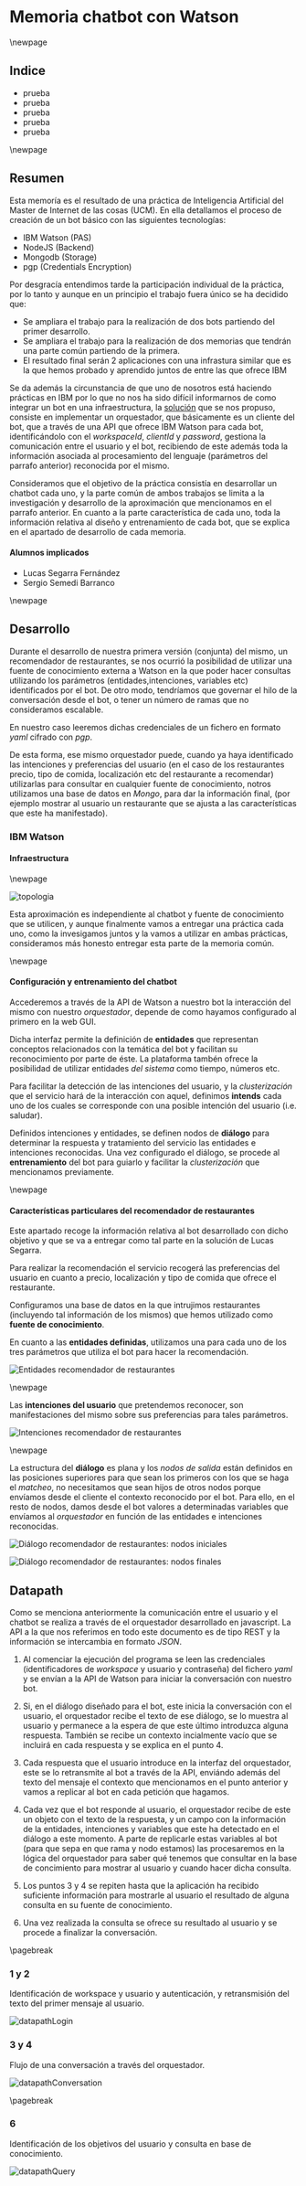 # Memoria chatbot con Watson

\newpage

## Indice

* prueba
* prueba
* prueba
* prueba
* prueba

\newpage

## Resumen

Esta memoría es el resultado de una práctica de Inteligencia Artificial del Master de Internet de las cosas (UCM). En ella detallamos el proceso de creación de un bot básico con las siguientes tecnologías:

* IBM Watson (PAS)
* NodeJS (Backend)
* Mongodb (Storage)
* pgp (Credentials Encryption)

Por desgracía entendimos tarde la participación individual de la práctica, por lo tanto y aunque en un principio el trabajo fuera único se ha decidido que:

* Se ampliara el trabajo para la realización de dos bots partiendo del primer desarrollo.
* Se ampliara el trabajo para la realización de dos memorias que tendrán una parte común partiendo de la primera.
* El resultado final serán 2 aplicaciones con una infrastura similar que es la que hemos probado y aprendido juntos de entre las que ofrece IBM

Se da además la circunstancia de que uno de nosotros está haciendo prácticas en IBM por lo que no nos ha sido difícil informarnos de como integrar un bot en una infraestructura, la [solución](https://console.bluemix.net/docs/services/conversation/develop-app.html#building-a-client-application) que se nos propuso, consiste en implementar un orquestador, que básicamente es un cliente del bot, que a través de una API que ofrece IBM Watson para cada bot, identificándolo con el _workspaceId_, _clientId_ y _password_, gestiona la comunicación entre el usuario y el bot, recibiendo de este además toda la información asociada al procesamiento del lenguaje (parámetros del parrafo anterior) reconocida por el mismo.

Consideramos que el objetivo de la práctica consistía en desarrollar un chatbot cada uno, y la parte común de ambos trabajos se limita a la investigación y desarrollo de la aproximación que mencionamos en el parrafo anterior. En cuanto a la parte característica de cada uno, toda la información relativa al diseño y entrenamiento de cada bot, que se explica en el apartado de desarrollo de cada memoria.

#### Alumnos implicados

* Lucas Segarra Fernández
* Sergio Semedi Barranco

\newpage

## Desarrollo

Durante el desarrollo de nuestra primera versión (conjunta) del mismo, un recomendador de restaurantes, se nos ocurrió la posibilidad de utilizar una fuente de conocimiento externa a Watson en la que poder hacer consultas utilizando los parámetros (entidades,intenciones, variables etc) identificados por el bot. De otro modo, tendríamos que governar el hilo de la conversación desde el bot, o tener un número de ramas que no consideramos escalable.

En nuestro caso leeremos dichas credenciales de un fichero en formato _yaml_ cifrado con _pgp_.

De esta forma, ese mismo orquestador puede, cuando ya haya identificado las intenciones y preferencias del usuario (en el caso de los restaurantes precio, tipo de comida, localización etc del restaurante a recomendar) utilizarlas para consultar en cualquier fuente de conocimiento, notros utilizamos una base de datos en _Mongo_, para dar la información final, (por ejemplo mostrar al usuario un restaurante que se ajusta a las características que este ha manifestado).

### IBM Watson

#### Infraestructura

\newpage

![topologia](Overview.png)

Esta aproximación es independiente al chatbot y fuente de conocimiento que se utilicen, y aunque finalmente vamos a entregar una práctica cada uno, como la invesigamos juntos y la vamos a utilizar en ambas prácticas, consideramos más honesto entregar esta parte de la memoria común.

\newpage

#### Configuración y entrenamiento del chatbot

Accederemos a través de la API de Watson a nuestro bot la interacción del mismo con nuestro _orquestador_, depende de como hayamos configurado al primero en la web GUI.

Dicha interfaz permite la definición de __entidades__ que representan conceptos relacionados con la temática del bot y facilitan su reconocimiento por parte de éste. La plataforma tambén ofrece la posibilidad de utilizar entidades _del sistema_ como tiempo, números etc.

Para facilitar la detección de las intenciones del usuario, y la _clusterización_ que el servicio hará de la interacción con aquel, definimos __intends__ cada uno de los cuales se corresponde con una posible intención del usuario (i.e. saludar).

Definidos intenciones y entidades, se definen nodos de __diálogo__ para determinar la respuesta y tratamiento del servicio las entidades e intenciones reconocidas. Una vez configurado el diálogo, se procede al __entrenamiento__ del bot para guiarlo y facilitar la _clusterización_ que mencionamos previamente.

\newpage

#### Características particulares del recomendador de restaurantes

Este apartado recoge la información relativa al bot desarrollado con dicho objetivo y que se va a entregar como tal parte en la solución de Lucas Segarra.

Para realizar la recomendación el servicio recogerá las preferencias del usuario en cuanto a precio, localización y tipo de comida que ofrece el restaurante.

Configuramos una base de datos en la que intrujimos restaurantes (incluyendo tal información de los mismos) que hemos utilizado como __fuente de conocimiento__.

En cuanto a las __entidades definidas__, utilizamos una para cada uno de los tres parámetros que utiliza el bot para hacer la recomendación.

![Entidades recomendador de restaurantes](restaurantEntities.png)

\newpage

Las __intenciones del usuario__ que pretendemos reconocer, son manifestaciones del mismo sobre sus preferencias para tales parámetros.

![Intenciones recomendador de restaurantes](restaurantIntents.png)

\newpage

La estructura del __diálogo__ es plana y los _nodos de salida_ están definidos en las posiciones superiores para que sean los primeros con los que se haga el _matcheo_, no necesitamos que sean hijos de otros nodos porque envíamos desde el cliente el contexto reconocido por el bot. Para ello, en el resto de nodos, damos desde el bot valores a determinadas variables que envíamos al _orquestador_ en función de las entidades e intenciones reconocidas.

![Diálogo recomendador de restaurantes: nodos iniciales](restaurantDialog1.png)

![Diálogo recomendador de restaurantes: nodos finales](restaurantDialog2.png)

## Datapath

Como se menciona anteriormente la comunicación entre el usuario y el chatbot se realiza a través de el orquestador desarrollado en javascript. La API a la que nos referimos en todo este documento es de tipo REST y la información se intercambia en formato _JSON_.

1. Al comenciar la ejecución del programa se leen las credenciales (identificadores de _workspace_ y usuario y contraseña) del fichero _yaml_ y se envían a la API de Watson para iniciar la conversación con nuestro bot.

2. Si, en el diálogo diseñado para el bot, este inicia la conversación con el usuario, el orquestador recibe el texto de ese diálogo, se lo muestra al usuario y permanece a la espera de que este último introduzca alguna respuesta. También se recibe un contexto incialmente vacío que se incluirá en cada respuesta y se explica en el punto 4.

3. Cada respuesta que el usuario introduce en la interfaz del orquestador, este se lo retransmite al bot a través de la API, enviándo además del texto del mensaje el contexto que mencionamos en el punto anterior y vamos a replicar al bot en cada petición que hagamos.

4. Cada vez que el bot responde al usuario, el orquestador recibe de este un objeto con el texto de la respuesta, y un campo con la información de la entidades, intenciones y variables que este ha detectado en el diálogo a este momento. A parte de replicarle estas variables al bot (para que sepa en que rama y nodo estamos) las procesaremos en la lógica del orquestador para saber qué tenemos que consultar en la base de concimiento para mostrar al usuario y cuando hacer dicha consulta.

5. Los puntos 3 y 4 se repiten hasta que la aplicación ha recibido suficiente información para mostrarle al usuario el resultado de alguna consulta en su fuente de conocimiento.

6. Una vez realizada la consulta se ofrece su resultado al usuario y se procede a finalizar la conversación.

\pagebreak

### 1 y 2

Identificación de workspace y usuario y autenticación, y retransmisión del texto del primer mensaje al usuario.

![datapathLogin](dataPathLogin.png)

### 3 y 4

Flujo de una conversación a través del orquestador.

![datapathConversation](dataPathConversation.png)

\pagebreak

### 6

Identificación de los objetivos del usuario y consulta en base de conocimiento.

![datapathQuery](dataPathQuery.png)
